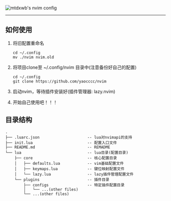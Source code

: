 ![mtdxwb's nvim config](https://readme-typing-svg.demolab.com?font=Fira+Code&size=30&pause=1000&color=000000&vCenter=true&width=435&height=45&lines=NVIM+YES)

---

## 如何使用
1. 将旧配置重命名
    ```plaintext
    cd ~/.config
    mv ./nvim nvim.old
    ```
2. 将项目clone至 ~/.config/nvim 目录中(注意备份好自己的配置)  
    ```plaintext
    cd ~/.config
    git clone https://github.com/yaocccc/nvim
    ```
3. 启动nvim，等待插件安装好(插件管理器: lazy.nvim)

4. 开始自己使用吧！！！

## 目录结构
```dir
.
├── .luarc.json                     -- lua对nvimapi的支持
├── init.lua                        -- 配置入口文件
├── README.md                       -- REMADME
└── lua                             -- lua目录(配置目录)
    ├── core                        -- 核心配置目录
    │   ├── defaults.lua            -- vim基础配置文件
    │   ├── keymaps.lua             -- 键位映射配置文件
    │   └── lazy.lua                -- lazy插件管理配置文件
    └── plugins                     -- 插件目录
        ├── configs                 -- 特定插件配置目录
        │   └── ...(other files)
        └── ...(other files)
```
